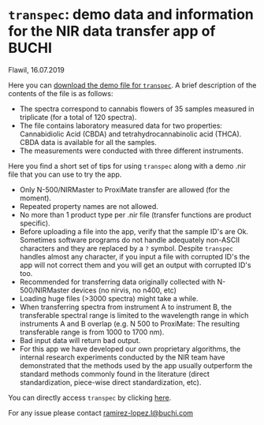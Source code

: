 # `transpec`: demo data and information for the NIR data transfer app of BUCHI

Flawil, 16.07.2019

Here you can [download the demo file for `transpec`](https://github.com/buchi-labortechnik/transpec_info/raw/master/data/DEMO_file_cannabis.nir). A brief description of the contents of the file is as follows: 

- The spectra correspond to cannabis flowers of 35 samples measured in triplicate (for a total of 120 spectra).  
- The file contains laboratory measured data for two properties: Cannabidiolic Acid (CBDA) and tetrahydrocannabinolic acid (THCA). CBDA data is available for all the samples. 
- The measurements were conducted with three different instruments.

Here you find a short set of tips for using `transpec` along with a demo .nir file that you can use to try the app. 

- Only N-500/NIRMaster to ProxiMate transfer are allowed (for the moment).
- Repeated property names are not allowed.
- No more than 1 product type per .nir file (transfer functions are product specific).
- Before uploading a file into the app, verify that the sample ID's are Ok. Sometimes software programs do not handle adequately non-ASCII characters and they are replaced by a `?` symbol. Despite `transpec` handles almost any character, if you input a file with corrupted ID's the app will not correct them and you will get an output with corrupted ID's too. 
- Recommended for transferring data originally collected with N-500/NIRMaster devices (no nirvis, no n400, etc)
- Loading huge files (>3000 spectra) might take a while.
- When transferring spectra from instrument A to instrument B, the transferable spectral range is limited to the wavelength range in which instruments A and B overlap (e.g. N 500 to ProxiMate: The resulting transferable range is from 1000 to 1700 nm).
- Bad input data will return bad output. 
- For this app we have developed our own proprietary algorithms, the internal research experiments conducted by the NIR team have demonstrated that the methods used by the app usually outperform the standard methods commonly found in the literature (direct standardization, piece-wise direct standardization, etc).

You can directly access `transpec` by clicking [here](https://transpec.buchi.com/).

For any issue please contact ramirez-lopez.l@buchi.com
